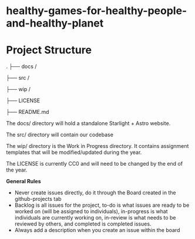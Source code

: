 # healthy-games-for-healthy-people-and-healthy-planet
# Project Structure
.
├── docs /

├── src /

├── wip /

├── LICENSE

├── README.md


The docs/ directory will hold a standalone Starlight + Astro website.

The src/ directory will contain our codebase

The wip/ directory is the Work in Progress directory. It contains assignment templates that will be modified/updated during the year. 

The LICENSE is currently CC0 and will need to be changed by the end of the year.

**General Rules**
- Never create issues directly, do it through the Board created in the github-projects tab
- Backlog is all issues for the project, to-do is what issues are ready to be worked on (will be assigned to individuals), in-progress is what individuals are currently working on, in-review is what needs to be reviewed by others, and completed is completed issues.
- Always add a description when you create an issue within the board
